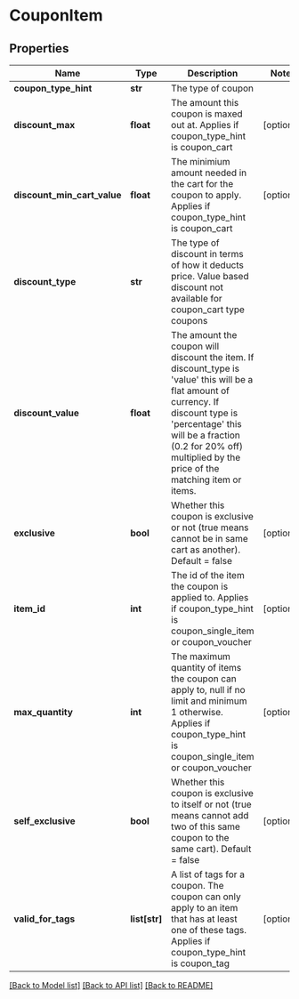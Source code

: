 # CouponItem

## Properties
Name | Type | Description | Notes
------------ | ------------- | ------------- | -------------
**coupon_type_hint** | **str** | The type of coupon | 
**discount_max** | **float** | The amount this coupon is maxed out at.  Applies if coupon_type_hint is coupon_cart | [optional] 
**discount_min_cart_value** | **float** | The minimium amount needed in the cart for the coupon to apply.  Applies if coupon_type_hint is coupon_cart | [optional] 
**discount_type** | **str** | The type of discount in terms of how it deducts price. Value based discount not available for coupon_cart type coupons | 
**discount_value** | **float** | The amount the coupon will discount the item. If discount_type is &#39;value&#39; this will be a flat amount of currency. If discount type is &#39;percentage&#39; this will be a fraction (0.2 for 20% off) multiplied by the price of the matching item or items. | 
**exclusive** | **bool** | Whether this coupon is exclusive or not (true means cannot be in same cart as another).  Default &#x3D; false | [optional] 
**item_id** | **int** | The id of the item the coupon is applied to.  Applies if coupon_type_hint is coupon_single_item or coupon_voucher | [optional] 
**max_quantity** | **int** | The maximum quantity of items the coupon can apply to, null if no limit and minimum 1 otherwise.  Applies if coupon_type_hint is coupon_single_item or coupon_voucher | [optional] 
**self_exclusive** | **bool** | Whether this coupon is exclusive to itself or not (true means cannot add two of this same coupon to the same cart).  Default &#x3D; false | [optional] 
**valid_for_tags** | **list[str]** | A list of tags for a coupon.  The coupon can only apply to an item that has at least one of these tags.  Applies if coupon_type_hint is coupon_tag | [optional] 

[[Back to Model list]](../README.md#documentation-for-models) [[Back to API list]](../README.md#documentation-for-api-endpoints) [[Back to README]](../README.md)


